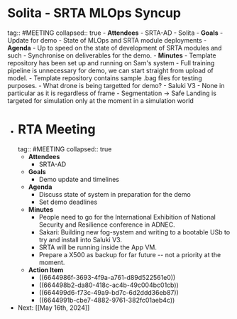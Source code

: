 # Solita - SRTA MLOps Syncup
tag:: #MEETING
collapsed:: true
	- **Attendees**
		- SRTA-AD
		- Solita
	- **Goals**
		- Update for demo
		- State of MLOps and SRTA module deployments
	- **Agenda**
		- Up to speed on the state of development of SRTA modules and such
		- Synchronise on deliverables for the demo.
	- **Minutes**
		- Template repository has been set up and running on Sam's system
			- Full training pipeline is unnecessary for demo, we can start straight from upload of model.
			- Template repository contains sample .bag files for testing purposes.
		- What drone is being targetted for demo?
			- Saluki V3
			- None in particular as it is regardless of frame
		- Segmentation -> Safe Landing is targeted for simulation only at the moment in a simulation world
- # RTA Meeting
  tag:: #MEETING
  collapsed:: true
	- **Attendees**
		- SRTA-AD
	- **Goals**
		- Demo update and timelines
	- **Agenda**
		- Discuss state of system in preparation for the demo
		- Set demo deadlines
	- **Minutes**
		- People need to go for the International Exhibition of National Security and Resilience conference in ADNEC.
		- Sakari: Building new fog-system and writing to a bootable USb to try and install into Saluki V3.
		- SRTA will be running inside the App VM.
		- Prepare a X500 as backup for far future -- not a priority at the moment.
	- **Action Item**
		- ((6644986f-3693-4f9a-a761-d89d522561e0))
		- ((664498b2-da80-418c-ac4b-49c004bc01cb))
		- ((664499d6-f73c-49a9-bd7c-6d2ddd36eb87))
		- ((6644991b-cbe7-4882-9761-382fc01aeb4c))
- Next: [[May 16th, 2024]]